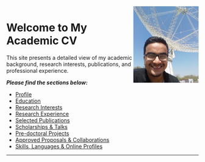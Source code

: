  <img align=right src='./img/profile.jpg' height=200 px>

# Welcome to My Academic CV

This site presents a detailed view of my academic background, research interests, publications, and professional experience.

_**Please find the sections below:**_

- [Profile](01-profile.md)
- [Education](02-education.md)
- [Research Interests](03-research-interests.md)
- [Research Experience](04-research-experience.md)
- [Selected Publications](05-publications.md)
- [Scholarships & Talks](06-scholarships-talks.md)
- [Pre-doctoral Projects](07-prephd-projects.md)
- [Approved Proposals & Collaborations](08-proposals-collaborations.md)
- [Skills, Languages & Online Profiles](09-skills-profiles.md)

---


